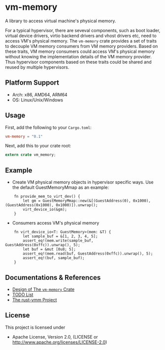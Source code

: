 # vm-memory
A library to access virtual machine's physical memory.

For a typical hypervisor, there are seveval components, such as boot loader, virtual device drivers, virtio backend drivers and vhost drivers etc, need to access VM's physical memory. The `vm-memory` crate provides a set of traits to decouple VM memory consumers from VM memory providers. Based on these traits, VM memory consumers could access VM's physical memory without knowing the implementation details of the VM memory provider. Thus hypervisor components based on these traits could be shared and reused by multiple hypervisors.

## Platform Support
- Arch: x86, AMD64, ARM64
- OS: Linux/Unix/Windows

## Usage
First, add the following to your `Cargo.toml`:
```toml
vm-memory = "0.1"
```
Next, add this to your crate root:
```rust
extern crate vm_memory;
```

## Example
- Create VM physical memory objects in hypervisor specific ways. Use the default GuestMemoryMmap as an example:
```
    fn provide_mem_to_virt_dev() {
        let gm = GuestMemoryMmap::new(&[(GuestAddress(0), 0x1000), (GuestAddress(0x1000), 0x1000)]).unwrap();
        virt_device_io(&gm);
    }
```

- Consumers access VM's physical memory
```
    fn virt_device_io<T: GuestMemory>(mem: &T) {
        let sample_buf = &[1, 2, 3, 4, 5];
        assert_eq!(mem.write(sample_buf, GuestAddress(0xffc)).unwrap(), 5);
        let buf = &mut [0u8; 5];
        assert_eq!(mem.read(buf, GuestAddress(0xffc)).unwrap(), 5);
        assert_eq!(buf, sample_buf);
    }
```

## Documentations & References
- [Design of The `vm-memory` Crate](DESIGN.md)
- [TODO List](TODO.md)
- [The rust-vmm Project](https://github.com/rust-vmm/)

## License
This project is licensed under
- Apache License, Version 2.0, (LICENSE or http://www.apache.org/licenses/LICENSE-2.0)
